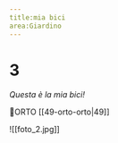 ```yaml
---
title:mia bici
area:Giardino
---
```

# 3
_Questa è la mia bici!_

👣ORTO [[49-orto-orto|49]]

![[foto_2.jpg]]